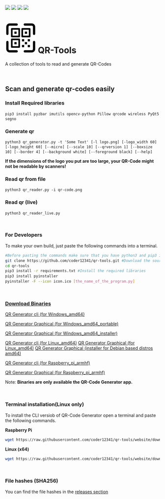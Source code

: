 [![](https://img.shields.io/badge/version-2.0-green)](https://github.com/coder12341/qr-tools/releases/tag/2.0)
![](https://img.shields.io/badge/license-GPLv3-blue)
![](https://img.shields.io/badge/language-Python3-red)
![](https://img.shields.io/badge/platform-Windows%20%7C%20Linux-lightgrey)

# ![QR-Tools](icon.png) QR-Tools
A collection of tools to read and generate QR-Codes

<br>

## Scan and generate qr-codes easily
### Install Required libraries
```
pip3 install pyzbar imutils opencv-python Pillow qrcode wireless PyQt5 segno
```

### Generate qr
```
python3 qr_generator.py -t 'Some Text' [-l logo.png] [-logo_width 60] [-logo_height 60] [--micro] [--scale 10] [--qrversion 1] [--boxsize 10] [--border 4] [--background white] [--foreground black] [--help]
```
**If the dimensions of the logo you put are too large, your QR-Code might not be readable by scanners!**



### Read qr from file
```
python3 qr_reader.py -i qr-code.png
```



### Read qr (live)

```
python3 qr_reader_live.py
```
<br>

### For Developers

To make your own build, just paste the following commands into a terminal.

``` bash
#Before pasting the commands make sure that you have python3 and pip3 installed!
git clone https://github.com/coder12341/qr-tools.git #Download the source code
cd qr-tools
pip3 install -r requirements.txt #Install the required libraries
pip3 install pyinstaller
pyinstaller -F --icon icon.ico [the_name_of_the_program.py]
```

<br>

### [Download Binaries](https://github.com/coder12341/qr-tools/releases)

[QR Generator cli (for Windows_amd64)](https://github.com/coder12341/qr-tools/releases/download/2.0/qr-generator-cli_win_amd64.exe)

[QR Generator Graphical (for Windows_amd64_portable)](https://github.com/coder12341/qr-tools/releases/download/2.0/qr-generator_portable_win_x64.zip)

[QR Generator Graphical (for Windows_amd64_installer)](https://github.com/coder12341/qr-tools/releases/download/2.0/qr-generator_setup_win_amd64.exe)



[QR Generator cli (for Linux_amd64)](https://github.com/coder12341/qr-tools/releases/download/2.0/qr-generator-cli_linux_amd64)
[QR Generator Graphical (for Linux_amd64)](https://github.com/coder12341/qr-tools/releases/download/2.0/qr-generator_linux_amd64.tar.xz)
[QR Generator Graphical (installer for Debian based distros amd64)](https://github.com/coder12341/qr-tools/releases/download/2.0/qr-generator_setup_linux_amd64.deb)



[QR Generator cli (for Raspberry_pi_armhf)](https://github.com/coder12341/qr-tools/releases/download/2.0/qr-generator-cli_rpi)

[QR Generator Graphical (for Raspberry_pi_armhf)](https://github.com/coder12341/qr-tools/releases/download/2.0/qr-generator_rpi.tar.gz)

Note: **Binaries are only available the QR-Code Generator app.**



<br>

### Terminal installation(Linux only)

To install the CLI versiob of QR-Code Generator open a terminal and paste the following commands.

**Raspberry Pi**

```bash
wget https://raw.githubusercontent.com/coder12341/qr-tools/website/downloads/install_rpi.sh && chmod +x install_rpi.sh && sudo ./install_rpi.sh && rm install_rpi.sh && qr-generator -h
```

**Linux (x64)**

```bash
wget https://raw.githubusercontent.com/coder12341/qr-tools/website/downloads/install_linux.sh && chmod +x install_linux.sh && sudo ./install_linux.sh && rm install_linux.sh && qr-generator -h
```
<br>

### File hashes (SHA256)
You can find the file hashes in the [releases section](https://github.com/coder12341/qr-tools/releases/tag/2.0)

